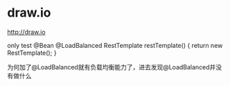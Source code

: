 # draw.io
http://draw.io

only test
	@Bean
	@LoadBalanced
	RestTemplate restTemplate() {
		return new RestTemplate();
	}

为何加了@LoadBalanced就有负载均衡能力了，进去发现@LoadBalanced并没有做什么
